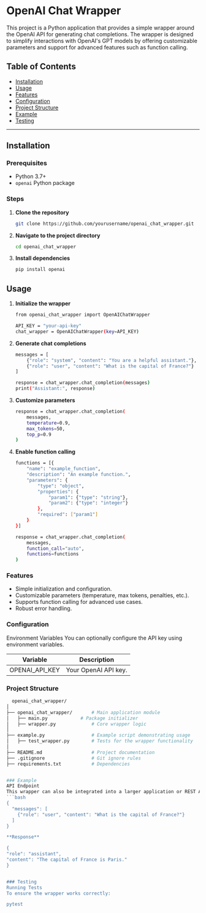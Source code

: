 # OpenAI Chat Wrapper

This project is a Python application that provides a simple wrapper around the OpenAI API for generating chat completions. The wrapper is designed to simplify interactions with OpenAI's GPT models by offering customizable parameters and support for advanced features such as function calling.

## Table of Contents

- [Installation](#installation)
- [Usage](#usage)
- [Features](#features)
- [Configuration](#configuration)
- [Project Structure](#project-structure)
- [Example](#example)
- [Testing](#testing)

---

## Installation

### Prerequisites

- Python 3.7+
- `openai` Python package

### Steps

1. **Clone the repository**

   ```bash
   git clone https://github.com/yourusername/openai_chat_wrapper.git


2. **Navigate to the project directory**
   ```bash
   cd openai_chat_wrapper

3. **Install dependencies**
   ```bash
   pip install openai

## Usage

1. **Initialize the wrapper**
   ```bash
   from openai_chat_wrapper import OpenAIChatWrapper

   API_KEY = "your-api-key"
   chat_wrapper = OpenAIChatWrapper(key=API_KEY)

2. **Generate chat completions**
   ```bash
   messages = [
       {"role": "system", "content": "You are a helpful assistant."},
       {"role": "user", "content": "What is the capital of France?"}
   ]

   response = chat_wrapper.chat_completion(messages)
   print("Assistant:", response)

3. **Customize parameters**
   ```bash
   response = chat_wrapper.chat_completion(
       messages,
       temperature=0.9,
       max_tokens=50,
       top_p=0.9
   )

4. **Enable function calling**
   ```bash
   functions = [{
       "name": "example_function",
       "description": "An example function.",
       "parameters": {
           "type": "object",
           "properties": {
               "param1": {"type": "string"},
               "param2": {"type": "integer"}
           },
           "required": ["param1"]
       }
   }]
   
   response = chat_wrapper.chat_completion(
       messages,
       function_call="auto",
       functions=functions
   )

### Features

* Simple initialization and configuration.
* Customizable parameters (temperature, max tokens, penalties, etc.).
* Supports function calling for advanced use cases.
* Robust error handling.

### Configuration
Environment Variables
You can optionally configure the API key using environment variables.

Variable	        |    Description
------------------|-----------------------
OPENAI_API_KEY	  |   Your OpenAI API key.


### Project Structure
   ```bash
     openai_chat_wrapper/
   │
   ├── openai_chat_wrapper/       # Main application module
   │   ├── main.py            # Package initializer
   │   ├── wrapper.py             # Core wrapper logic
   │
   ├── example.py                 # Example script demonstrating usage
   │   ├── test_wrapper.py        # Tests for the wrapper functionality
   │
   ├── README.md                  # Project documentation
   ├── .gitignore                 # Git ignore rules
   ├── requirements.txt           # Dependencies


### Example
API Endpoint
This wrapper can also be integrated into a larger application or REST API. Here's a sample request to fetch a chat completion:
   ```bash
   {
     "messages": [
       {"role": "user", "content": "What is the capital of France?"}
     ]
   }

**Response**

{
  "role": "assistant",
  "content": "The capital of France is Paris."
}


### Testing  
Running Tests
To ensure the wrapper works correctly:

pytest
